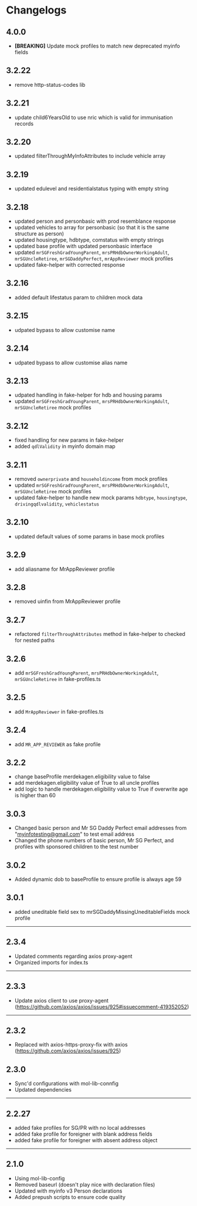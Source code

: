 # Changelogs

## 4.0.0
- **[BREAKING]** Update mock profiles to match new deprecated myinfo fields

## 3.2.22
- remove http-status-codes lib

## 3.2.21
- update child6YearsOld to use nric which is valid for immunisation records

## 3.2.20
- updated filterThroughMyInfoAttributes to include vehicle array

## 3.2.19
- updated edulevel and residentialstatus typing with empty string

## 3.2.18
- updated person and personbasic with prod resemblance response
- updated vehicles to array for personbasic (so that it is the same structure as person)
- updated housingtype, hdbtype, comstatus with empty strings
- updated base profile with updated personbasic interface
- updated `mrSGFreshGradYoungParent`, `mrsPRHdbOwnerWorkingAdult`, `mrSGUncleRetiree`, `mrSGDaddyPerfect`, `mrAppReviewer` mock profiles
- updated fake-helper with corrected response

## 3.2.16
- added default lifestatus param to children mock data

## 3.2.15
- udpated bypass to allow customise name

## 3.2.14
- udpated bypass to allow customise alias name

## 3.2.13
- udpated handling in fake-helper for hdb and housing params
- updated `mrSGFreshGradYoungParent`, `mrsPRHdbOwnerWorkingAdult`, `mrSGUncleRetiree` mock profiles

## 3.2.12
- fixed handling for new params in fake-helper
- added `qdlValidity` in myinfo domain map

## 3.2.11
- removed `ownerprivate` and `householdincome` from mock profiles
- updated `mrSGFreshGradYoungParent`, `mrsPRHdbOwnerWorkingAdult`, `mrSGUncleRetiree` mock profiles
- updated fake-helper to handle new mock params `hdbtype`, `housingtype`, `drivingqdlvalidity`, `vehiclestatus`

## 3.2.10
- updated default values of some params in base mock profiles

## 3.2.9
- add aliasname for MrAppReviewer profile

## 3.2.8
- removed uinfin from MrAppReviewer profile

## 3.2.7
- refactored `filterThroughAttributes` method in fake-helper to checked for nested paths

## 3.2.6
- add `mrSGFreshGradYoungParent`, `mrsPRHdbOwnerWorkingAdult`, `mrSGUncleRetiree` in fake-profiles.ts

## 3.2.5
- add `MrAppReviewer` in fake-profiles.ts

## 3.2.4
- add `MR_APP_REVIEWER` as fake profile

## 3.2.2
- change baseProfile merdekagen.eligibility value to false
- add merdekagen.eligibility value of True to all uncle profiles
- add logic to handle merdekagen.eligibility value to True if overwrite age is higher than 60

## 3.0.3
- Changed basic person and Mr SG Daddy Perfect email addresses from "myinfotesting@gmail.com" to test email address
- Changed the phone numbers of basic person, Mr SG Perfect, and profiles with sponsored children to the test number

## 3.0.2
- Added dynamic dob to baseProfile to ensure profile is always age 59

## 3.0.1

- added uneditable field sex to mrSGDaddyMissingUneditableFields mock profile

---

## 2.3.4

- Updated comments regarding axios proxy-agent
- Organized imports for index.ts

---

## 2.3.3

- Update axios client to use proxy-agent (https://github.com/axios/axios/issues/925#issuecomment-419352052)

---

## 2.3.2

- Replaced with axios-https-proxy-fix with axios (https://github.com/axios/axios/issues/925)

## 2.3.0

- Sync'd configurations with mol-lib-connfig
- Updated dependencies

---

## 2.2.27

- added fake profiles for SG/PR with no local addresses
- added fake profile for foreigner with blank address fields
- added fake profile for foreigner with absent address object

---

## 2.1.0

- Using mol-lib-config
- Removed baseurl (doesn't play nice with declaration files)
- Updated with myinfo v3 Person declarations
- Added prepush scripts to ensure code quality
